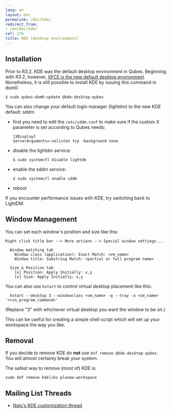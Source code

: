 ```yaml
---
lang: en
layout: doc
permalink: /doc/kde/
redirect_from:
- /en/doc/kde/
ref: 176
title: KDE (desktop environment)
---
```



Installation
------------

Prior to R3.2, KDE was the default desktop environment in Qubes. Beginning with
R3.2, however, [XFCE is the new default desktop environment](/doc/releases/3.2/release-notes/). Nonetheless, it is
still possible to install KDE by issuing this command in dom0:

```shell_session
$ sudo qubes-dom0-update @kde-desktop-qubes
```

You can also change your default login manager (lightdm) to the new KDE default: sddm

* first you need to edit the `/etc/sddm.conf` to make sure if the custom X parameter is set according to Qubes needs:

    ~~~
   [XDisplay]
   ServerArguments=-nolisten tcp -background none
    ~~~

* disable the lightdm service:

    ~~~
   $ sudo systemctl disable lightdm
    ~~~

* enable the sddm service:

    ~~~
    $ sudo systemctl enable sddm
    ~~~

* reboot

If you encounter performance issues with KDE, try switching back to LightDM.

Window Management
-----------------

You can set each window's position and size like this:

~~~
Right click title bar --> More actions --> Special window settings...

  Window matching tab
    Window class (application): Exact Match: <vm_name>
    Window title: Substring Match: <partial or full program name>

  Size & Position tab
    [x] Position: Apply Initially: x,y
    [x] Size: Apply Initially: x,y
~~~

You can also use `kstart` to control virtual desktop placement like this:

~~~
  kstart --desktop 3 --windowclass <vm_name> -q --tray -a <vm_name> '<run_program_command>'
~~~

(Replace "3" with whichever virtual desktop you want the window to be
on.)

This can be useful for creating a simple shell script which will set up your
workspace the way you like.

Removal
------------

If you decide to remove KDE do **not** use `dnf remove @kde-desktop-qubes`. You will almost certainly break your system.

The safest way to remove (most of) KDE is:

~~~
sudo dnf remove kdelibs plasma-workspace
~~~

Mailing List Threads
--------------------

* [Nalu's KDE customization thread](https://groups.google.com/d/topic/qubes-users/KhfzF19NG1s/discussion)
